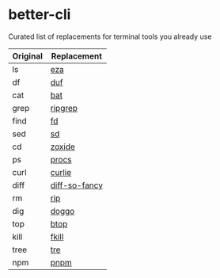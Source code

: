 # better-cli
Curated list of replacements for terminal tools you already use

|  Original  |  Replacement                                                 |
|------------|--------------------------------------------------------------|
| ls         |  [eza](https://github.com/eza-community/eza)                 |
| df         |  [duf](https://github.com/muesli/duf)                        |  
| cat        |  [bat](https://github.com/sharkdp/bat)                       |
| grep       |  [ripgrep](https://github.com/BurntSushi/ripgrep)            |
| find       |  [fd](https://github.com/sharkdp/fd)                         |
| sed        |  [sd](https://github.com/chmln/sd)                           |
| cd         |  [zoxide](https://github.com/ajeetdsouza/zoxide)             |
| ps         |  [procs](https://github.com/dalance/procs)                   |
| curl       |  [curlie](https://github.com/rs/curlie)                      |
| diff       |  [diff-so-fancy](https://github.com/so-fancy/diff-so-fancy)  |
| rm         |  [rip](https://github.com/nivekuil/rip)                      |
| dig        |  [doggo](https://github.com/mr-karan/doggo)                  |
| top        |  [btop](https://github.com/aristocratos/btop)                |
| kill       |  [fkill](https://github.com/sindresorhus/fkill-cli)          |
| tree       |  [tre](https://github.com/dduan/tre)                         |
| npm        |  [pnpm](https://github.com/pnpm/pnpm)                        |
